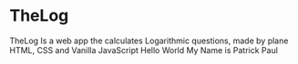 # TheLog
TheLog Is a web app the calculates Logarithmic questions, made by plane HTML, CSS and Vanilla JavaScript 
Hello World My Name is Patrick Paul

